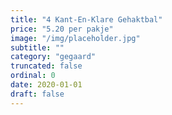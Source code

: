 ```yaml
---
title: "4 Kant-En-Klare Gehaktbal"
price: "5.20 per pakje"
image: "/img/placeholder.jpg"
subtitle: ""
category: "gegaard"
truncated: false
ordinal: 0
date: 2020-01-01
draft: false
---
```

